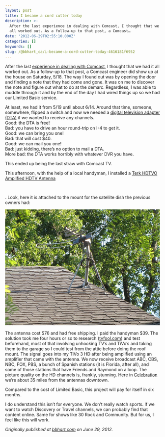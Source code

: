 ```yaml
---
layout: post
title: I became a cord cutter today
description: >-
  After the last experience in dealing with Comcast, I thought that we had it
  all worked out. As a follow-up to that post, a Comcast…
date: '2012-06-29T02:55:10.000Z'
categories: []
keywords: []
slug: /@bbhart_ca/i-became-a-cord-cutter-today-4616181f6952
---
```


After the last [experience in dealing with Comcast](http://www.bbhart.com/1236/comcast-customer-please/), I thought that we had it all worked out. As a follow-up to that post, a Comcast engineer did show up at the house on Saturday, 5/18. The way I found out was by opening the door and finding a note that they had come and gone. It was on me to discover the note and figure out what to do at the demarc. Regardless, I was able to muddle through it and by the end of the day I had wired things up so we had our Limited Basic service.

At least, we had it from 5/19 until about 6/14. Around that time, someone, somewhere, flipped a switch and now we needed a [digital television adapter (DTA)](http://en.wikipedia.org/wiki/Digital_television_adapter) if we wanted to receive any channels.   
Good: the DTA is free!   
Bad: you have to drive an hour round-trip on I-4 to get it.   
Good: we can bring you one!   
Bad: that will cost $40.   
Good: we can mail you one!  
Bad: just kidding, there’s no option to mail a DTA.   
More bad: the DTA works horribly with whatever DVR you have.

This ended up being the last straw with Comcast TV.

This afternoon, with the help of a local handyman, I installed a [Terk HDTVO Amplified HDTV Antenna](http://www.amazon.com/gp/product/B0009W9WHQ/ref=as_li_qf_sp_asin_tl?ie=UTF8&tag=rabidmonkey-20&linkCode=as2&camp=1789&creative=9325&creativeASIN=B0009W9WHQ)

![](/assets/0__T__6t__U8vMCpwk0kf.)

. Look, here it is attached to the mount for the satellite dish the previous owners had:

![](/assets/0__5kv6Izmb7WUKeZ7A.jpg)

The antenna cost $76 and had free shipping. I paid the handyman $39. The solution took me four hours or so to research ([tvfool.com](http://tvfool.com/)) and test beforehand, most of that involving unhooking TV’s and TiVo’s and taking them to the garage so I could test from the attic before doing the roof mount. The signal goes into my TiVo 3 HD after being amplified using an amplifier that came with the antenna. We now receive broadcast ABC, CBS, NBC, FOX, PBS, a bunch of Spanish stations (it is Florida, after all), and some of those stations that have Friends and Raymond on a loop. The picture quality on the HD channels is, frankly, stunning. Here in [Celebration](http://celebrationblog.com/) we’re about 35 miles from the antennas downtown.

Compared to the cost of Limited Basic, this project will pay for itself in six months.

I do understand this isn’t for everyone. We don’t really watch sports. If we want to watch Discovery or Travel channels, we can probably find that content online. Same for shows like 30 Rock and Community. But for us, I feel like this will work.

_Originally published at_ [_bbhart.com_](https://bbhart.com/i-became-a-cord-cutter-today-2dc4bf3c79bb) _on June 29, 2012._
